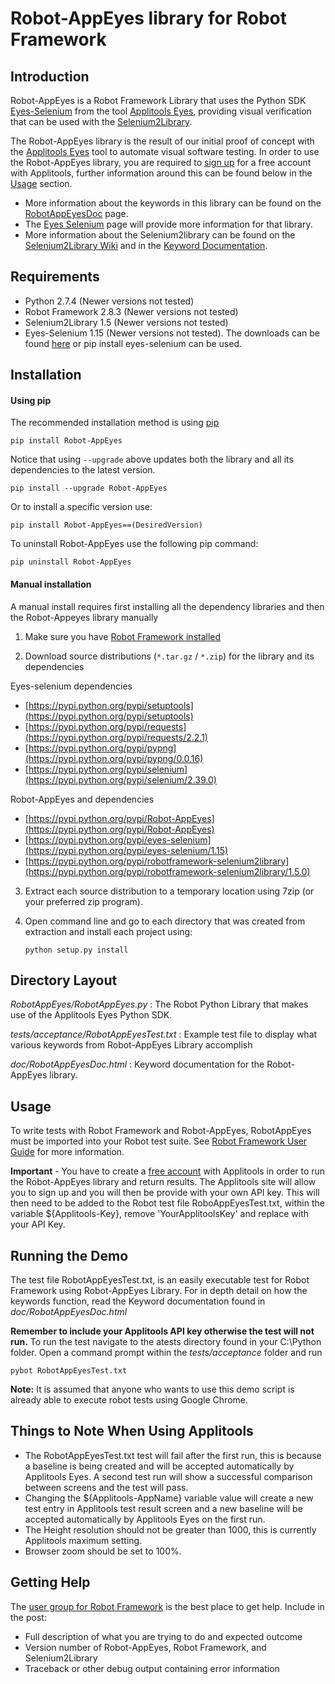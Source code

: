 Robot-AppEyes library for Robot Framework
==================================================


Introduction
------------

Robot-AppEyes is a Robot Framework Library that uses the Python SDK [Eyes-Selenium](https://pypi.python.org/pypi/eyes-selenium) from the tool [Applitools Eyes](http://applitools.com/), providing visual verification that can be used with the [Selenium2Library](https://github.com/rtomac/robotframework-selenium2library).

The Robot-AppEyes library is the result of our initial proof of concept with the [Applitools Eyes](http://applitools.com/) tool to automate visual software testing. In order to use the Robot-AppEyes library, you are required to [sign up](https://applitools.com/sign-up/) for a free account with Applitools, further information around this can be found below in the [Usage](https://github.com/NaviNet/Robot-AppEyes#usage) section.

- More information about the keywords in this library can be found on the [RobotAppEyesDoc](https://github.com/NaviNet/Robot-AppEyes/doc/RobotAppEyesDoc.html) page.
- The [Eyes Selenium](https://pypi.python.org/pypi/eyes-selenium/1.15) page will provide more information for that library.
- More information about the Selenium2library can be found on the [Selenium2Library Wiki](https://github.com/rtomac/robotframework-selenium2library/wiki) and in the [Keyword Documentation](http://rtomac.github.com/robotframework-selenium2library/doc/Selenium2Library.html).

Requirements
------------
* Python 2.7.4 (Newer versions not tested)
* Robot Framework 2.8.3 (Newer versions not tested)
* Selenium2Library 1.5 (Newer versions not tested)
* Eyes-Selenium 1.15 (Newer versions not tested). The downloads can be found [here](https://pypi.python.org/pypi/eyes-selenium/1.15) or pip install eyes-selenium can be used.


Installation
------------
#### Using pip ####

The recommended installation method is using
[pip](http://pip-installer.org)

    pip install Robot-AppEyes

Notice that using ``--upgrade`` above updates both the library and all
its dependencies to the latest version.
    
    pip install --upgrade Robot-AppEyes

Or to install a specific version use:

    pip install Robot-AppEyes==(DesiredVersion)

To uninstall Robot-AppEyes use the following pip command:
  
    pip uninstall Robot-AppEyes
 
#### Manual installation ####

 A manual install requires first installing all the dependency libraries and then the Robot-Appeyes library manually

1) Make sure you have [Robot Framework installed](http://code.google.com/p/robotframework/wiki/Installation)

2) Download source distributions (``*.tar.gz`` / ``*.zip``) for the library and its
   dependencies

  Eyes-selenium dependencies

   - [https://pypi.python.org/pypi/setuptools](https://pypi.python.org/pypi/setuptools)
   - [https://pypi.python.org/pypi/requests](https://pypi.python.org/pypi/requests/2.2.1)
   - [https://pypi.python.org/pypi/pypng](https://pypi.python.org/pypi/pypng/0.0.16)
   - [https://pypi.python.org/pypi/selenium](https://pypi.python.org/pypi/selenium/2.39.0)

  Robot-AppEyes and dependencies

   - [https://pypi.python.org/pypi/Robot-AppEyes](https://pypi.python.org/pypi/Robot-AppEyes)
   - [https://pypi.python.org/pypi/eyes-selenium](https://pypi.python.org/pypi/eyes-selenium/1.15)
   - [https://pypi.python.org/pypi/robotframework-selenium2library](https://pypi.python.org/pypi/robotframework-selenium2library/1.5.0)

3) Extract each source distribution to a temporary location using 7zip (or your preferred zip program).

4) Open command line and go to each directory that was created from extraction and install each project using:

       python setup.py install

Directory Layout
----------------

*RobotAppEyes/RobotAppEyes.py* :
    The Robot Python Library that makes use of the Applitools Eyes Python SDK.

*tests/acceptance/RobotAppEyesTest.txt* :
    Example test file to display what various keywords from Robot-AppEyes Library accomplish

*doc/RobotAppEyesDoc.html* :
    Keyword documentation for the Robot-AppEyes library.


Usage
-----

To write tests with Robot Framework and Robot-AppEyes, 
RobotAppEyes must be imported into your Robot test suite.
See [Robot Framework User Guide](http://code.google.com/p/robotframework/wiki/UserGuide) for more information.


**Important** - You have to create a [free account](https://applitools.com/sign-up/) with Applitools in order to run the 
            Robot-AppEyes library and return results. The Applitools site will
            allow you to sign up and you will then be provide with your own API key.
            This will then need to be added to the Robot test file RoboAppEyesTest.txt,
            within the variable ${Applitools-Key}, remove 'YourApplitoolsKey' and replace with your API Key.


Running the Demo
----------------

The test file RobotAppEyesTest.txt, is an easily executable test for Robot Framework using Robot-AppEyes Library. 
For in depth detail on how the keywords function, read the Keyword documentation found in *doc/RobotAppEyesDoc.html*

**Remember to include your Applitools API key otherwise the
test will not run.** To run the test navigate to the atests directory found in your C:\Python folder. Open a command prompt within the *tests/acceptance* folder and run

    pybot RobotAppEyesTest.txt

**Note:** It is assumed that anyone who wants to use this demo script is already able to execute robot tests using Google Chrome.


Things to Note When Using Applitools
-----------------------------------

* The RobotAppEyesTest.txt test will fail after the first run, this is because a baseline is being created and will be accepted automatically by Applitools Eyes. A second test run will show a successful comparison between screens and the test will pass.
* Changing the ${Applitools-AppName} variable value will create a new test entry in Applitools test result screen and a new baseline will be accepted automatically by Applitools Eyes on the first run.
* The Height resolution should not be greater than 1000, this is currently Applitools maximum setting.
* Browser zoom should be set to 100%.


Getting Help
------------
The [user group for Robot Framework](http://groups.google.com/group/robotframework-users) is the best place to get help. Include in the post:

- Full description of what you are trying to do and expected outcome
- Version number of Robot-AppEyes, Robot Framework, and Selenium2Library
- Traceback or other debug output containing error information